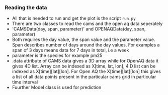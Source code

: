 ### Reading the data

- All that is needed to run and get the plot is the script ```run.py```
- There are two classes to read the cams and the open aq data seperately
- 'CAMSData(day, span, parameter)' and OPENAQData(day, span, parameter)
-  Both requires the day value, the span value and the parameter value. Span describes number of days around the day values. For examples a span of 3 days means data for 7 days in total, i.e a week
- parameter is the species for example pm25
- .data attribute of CAMS data gives a 3D array while for OpenAQ data it gives 4D list. Array can be indexed as X[time, lat, lon], 4 D list can be indexed as X[time][lat][lon]. For Open AQ the X[time][lat][lon] this gives a list of all data points present in the particular cams grid in particular time interval
- Fuurther Model class is used for prediction 
